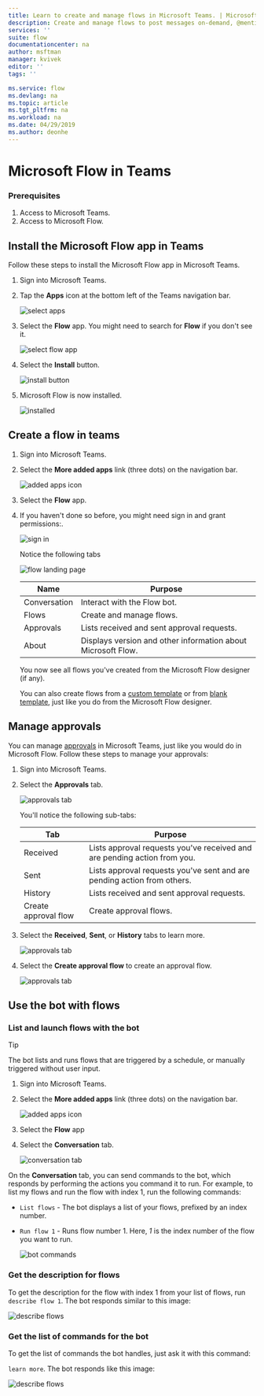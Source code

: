 ```yaml
---
title: Learn to create and manage flows in Microsoft Teams. | Microsoft Docs
description: Create and manage flows to post messages on-demand, @mention users and channels, and post cards with response options, and more.
services: ''
suite: flow
documentationcenter: na
author: msftman
manager: kvivek
editor: ''
tags: ''

ms.service: flow
ms.devlang: na
ms.topic: article
ms.tgt_pltfrm: na
ms.workload: na
ms.date: 04/29/2019
ms.author: deonhe
---
```


# Microsoft Flow in Teams

### Prerequisites

1. Access to Microsoft Teams.
1. Access to Microsoft Flow.

## Install the Microsoft Flow app in Teams

Follow these steps to install the Microsoft Flow app in Microsoft Teams.

1. Sign into Microsoft Teams.

1. Tap the **Apps** icon at the bottom left of the Teams navigation bar.

    ![select apps](media/flows-teams/apps.png)

1. Select the **Flow** app. You might need to search for **Flow** if you don't see it.

    ![select flow app](media/flows-teams/select-flow-app.png)

1. Select the **Install** button.

    ![install button](media/flows-teams/select-install.png)

1. Microsoft Flow is now installed.

    ![installed](media/flows-teams/flow-installed.png)


## Create a flow in teams

1. Sign into Microsoft Teams.

1. Select the **More added apps** link (three dots) on the navigation bar.

    ![added apps icon](media/flows-teams/added-apps-icon.png)

1. Select the **Flow** app.

1. If you haven't done so before, you might need sign in and  grant permissions:.

    ![sign in](media/flows-teams/grant-permissions-sign-in.png)


    Notice the following tabs

    ![flow landing page](media/flows-teams/flow-landing-page.png)

    Name|Purpose
    ----|-----|
    Conversation|Interact with the Flow bot.
    Flows|Create and manage flows.
    Approvals|Lists received and sent approval requests.
    About|Displays version and other information about Microsoft Flow.


    You now see all flows you've created from the Microsoft Flow designer (if any). 

    You can also create flows from a [custom template]() or from [blank template](), just like you do from the Microsoft Flow designer. 

## Manage approvals

You can manage [approvals](modern-approvals.md) in Microsoft Teams, just like you would do in Microsoft Flow. Follow these steps to manage your approvals:

1. Sign into Microsoft Teams.
1. Select the **Approvals** tab.

    ![approvals tab](media/flows-teams/approvals-tab.png)

    You'll notice the following sub-tabs:

    Tab|Purpose
    ----|-----|
    Received|Lists approval requests you've received and are pending action from you.
    Sent|Lists approval requests you've sent and are pending action from others.
    History|Lists received and sent approval requests.
    Create approval flow|Create approval flows.

1. Select the **Received**, **Sent**, or **History** tabs to learn more.

    ![approvals tab](media/flows-teams/approvals-tab-2.png)

1. Select the **Create approval flow** to create an approval flow.

    ![approvals tab](media/flows-teams/approvals-tab-3.png)

## Use the bot with flows

### List and launch flows with the bot

> [!TIP]
> The bot lists and runs flows that are triggered by a schedule, or manually triggered without user input.
1. Sign into Microsoft Teams.
1. Select the **More added apps** link (three dots) on the navigation bar.

    ![added apps icon](media/flows-teams/added-apps-icon.png)
1. Select the **Flow** app

1. Select the **Conversation** tab.

    ![conversation tab](media/flows-teams/conversations-tab.png)

On the **Conversation** tab, you can send commands to the bot, which responds by performing the actions you command it to run. For example, to list my flows and run the flow with index 1, run the following commands:
- ```List flows``` - The bot displays a list of your flows, prefixed by an index number.
- ```Run flow 1``` - Runs flow number 1. Here, *1* is the index number of the flow you want to run.

   ![bot commands](media/flows-teams/bot-commands.png)

### Get the description for flows

To get the description for the flow with index 1 from your list of flows, run ```describe flow 1```. The bot responds similar to this image:

   ![describe flows](media/flows-teams/bot-describe.png)

### Get the list of commands for the bot

To get the list of commands the bot handles, just ask it with this command:

```learn more```. The bot responds like this image:

   ![describe flows](media/flows-teams/bot-learn-more.png) 